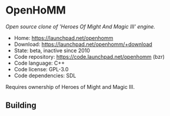 # OpenHoMM

_Open source clone of 'Heroes Of Might And Magic III' engine._

- Home: https://launchpad.net/openhomm
- Download: https://launchpad.net/openhomm/+download
- State: beta, inactive since 2010
- Code repository: https://code.launchpad.net/openhomm (bzr)
- Code language: C++
- Code license: GPL-3.0
- Code dependencies: SDL

Requires ownership of Heroes of Might and Magic III.

## Building

